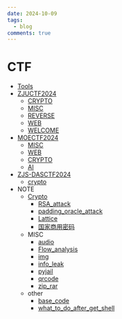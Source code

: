 ```yaml
---
date: 2024-10-09
tags:
  - blog
comments: true
---
```

# CTF

- [Tools](Tools.md)
- [ZJUCTF2024](ZJUCTF2024/README.md)
    - [CRYPTO](ZJUCTF2024/CRYPTO.md)
    - [MISC](ZJUCTF2024/MISC.md)
    - [REVERSE](ZJUCTF2024/REVERSE.md)
    - [WEB](ZJUCTF2024/WEB.md)
    - [WELCOME](ZJUCTF2024/WELCOME.md)
- [MOECTF2024](MOECTF2024/README.md)
    - [MISC](MOECTF2024/MISC.md)
    - [WEB](MOECTF2024/WEB.md)
    - [CRYPTO](MOECTF2024/CRYPTO.md)
    - [AI](MOECTF2024/AI.md)
- [ZJS-DASCTF2024](ZJS-DASCTF2024/README.md)
    - [crypto](ZJS-DASCTF2024/crypto.md)
- NOTE
    - [Crypto](NOTE/crypto/README.md)
        - [RSA_attack](NOTE/crypto/RSA_attack.md)
        - [padding_oracle_attack](NOTE/crypto/padding_oracle_attack.md)
        - [Lattice](NOTE/crypto/Lattice.md)
        - [国家商用密码](NOTE/crypto/国家商用密码.md)
    - MISC
        - [audio](NOTE/MISC/audio.md)
        - [Flow_analysis](NOTE/MISC/Flow_analysis.md)
        - [img](NOTE/MISC/img.md)
        - [info_leak](NOTE/MISC/info_leak.md)
        - [pyjail](NOTE/MISC/pyjail.md)
        - [qrcode](NOTE/MISC/qrcode.md)
        - [zip_rar](NOTE/MISC/zip_rar.md)
    - other
        - [base_code](NOTE/other/base_code.md)
        - [what_to_do_after_get_shell](NOTE/other/what_to_do_after_get_shell.md)